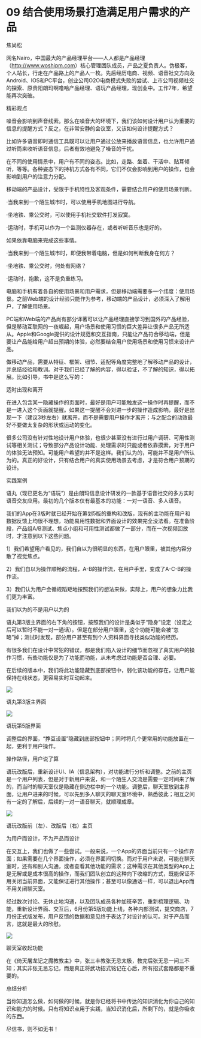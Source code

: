 # 09 结合使用场景打造满足用户需求的产品

焦尚松

网名Nairo，中国最大的产品经理平台——人人都是产品经理（<http://www.woshipm.com>）核心管理团队成员，产品之夏负责人。伪极客，个人站长，行走在产品路上的产品人一枚。先后经历电商、视频、语音社交方向及Android、IOS和PC平台，创业公司O2O电商模式失败的尝试、上市公司视频社交的探索、原贵阳朗玛啊噜哈产品经理、语玩产品经理，现创业中。工作7年，希望能再次突破。

精彩观点

噪音会影响到声音线索。那么在噪音大的环境下，我们该如何设计用户认为重要的信息的提醒方式？反之，在非常安静的会议室，又该如何设计提醒方式？

比如许多语音即时通信工具既可以让用户通过公放来播放语音信息，也允许用户通过听筒来收听语音信息，后者有效地避免了噪音的干扰。

在不同的使用情景中，用户有不同的姿态。比如，走路、坐着、干活中、贴耳倾听，等等。各种姿态下的持机方式各有不同，它们不仅会影响到用户的操作，也会影响到用户的注意力分配。

移动端的产品设计，受限于手机特性及客观条件，需要结合用户的使用场景判断。

·当我来到一个陌生城市时，可以使用手机地图进行导航。

·坐地铁、乘公交时，可以使用手机社交软件打发寂寞。

·运动时，手机可以作为一个监测仪器存在，或者听听音乐也是好的。

如果依靠电脑来完成这些事情。

·当我来到一个陌生城市时，即便我带着电脑，但是如何判断我身在何方？

·坐地铁、乘公交时，何处有网络？

·运动时，抱歉，这不是负重练习。

电脑和手机有着各自的使用场景和用户需求，但是移动端需要多一个纬度：使用场景。之前Web端的设计经验只能作为参考，移动端的产品设计，必须深入了解用户，了解使用场景。

PC端和Web端的产品尚有部分译著可以让产品经理直接学习到国外的产品经验，但是移动互联网的一夜崛起，用户场景和使用习惯的巨大差异让很多产品无所适从。Apple和Google提供的设计规范和交互指南，只能让产品符合移动端，但是要让产品能给用户超出预期的体验，必然要结合用户使用场景和使用习惯来设计产品。

做移动产品，需要从特征、框架、细节、适配等角度完整地了解移动产品的设计，并总结经验和教训。对于我们已经了解的内容，得以验证，不了解的知识，得以拓展。比如引导，书中是这么写的：

适时出现和离开

在进入包含某一隐藏操作的页面时，最好是用户可能触发这一操作时再提醒，而不是一进入这个页面就提醒。如果这一提醒不会对进一步的操作造成影响，最好是出现一下（建议3秒左右）就离开，而不是需要用户操作才离开；与之配合的动效最好不要做太复杂的形状或运动的变化。

很多公司没有针对性地设计用户体验，也很少甚至没有进行过用户调研、可用性测试等相关测试；导致部分产品设计功能、处理需求时只能或者依靠摸索，对于用户的体验无法预知。可能用户希望的并不是这样。我们认为的，可能并不是用户所认为的。真正的好设计，只有结合用户的真实使用场景去考虑，才是符合用户预期的设计。

实践案例

语丸（现已更名为“语玩”）是由朗玛信息设计研发的一款基于语音社交的多方实时语音交友应用。最初的几个版本仅有最基本的功能：一对一语音、多人语音。

我们的App在3版时就已经开始在筹划5版的重构和改版，现有的主功能在用户和数据反馈上均很不理想，功能易用性数据和界面设计的效果完全没法看。在准备阶段，产品组A/B测试、焦点小组和可用性测试都做了一部分，而在一次视频回放时，才注意到以下这些问题。

1）我们希望用户看见的，我们自以为很明显的东西，在用户眼里，被其他内容分散了视觉焦点。

2）我们自以为操作顺畅的流程，A-B的操作流，在用户手里，变成了A-C-B的操作流。

3）我们认为用户会循规蹈矩地按照我们的想法来做，实际上，用户的想象力比我们更为丰富。

我们以为的不是用户以为的

语丸第3版主界面的右下角的按钮，按照我们的设计是类似于“隐身”设定（设定之后可以暂时不能一对一通话）。但是在部分用户眼里，这个功能可能会被“忽略”掉；测试时发现，部分用户甚至有到个人资料界面寻找类似功能的经历。

有很多我们在设计中常犯的错误，都是我们陷入设计的细节而忽视了真实用户的操作习惯，有些功能仅是为了功能而功能，从未考虑过功能是否合理、必要。

在后续的版本中，我们将此功能隐藏到底部按钮中，弱化该功能的存在，让用户能保持在线状态，更容易实时互动起来。

![](images/image01733.jpeg)

语丸第3版主界面

![](images/image01734.jpeg)

语玩第5版界面

调整后的界面，“挣豆设置”隐藏到底部按钮中；同时将几个更常用的功能放置在一起，更利于用户操作。

操作路径，用户说了算

语玩改版后，重新设计UI、IA（信息架构），对功能进行分析和调整。之前的主页是一个用户列表，但是对于新用户来说，和一个陌生人交流是需要一定时间来了解的，而当时的聊天室仅是隐藏在侧边栏中的一个功能。调整后，聊天室放到主界面，让用户进来的时候，可以先到多人聊天的聊天室环境中，熟悉彼此；相互之间有一定的了解后，后续的一对一语音聊天，就顺理成章。

![](images/image01735.jpeg)

语玩改版前（左）、改版后（右）主页

为用户而设计，不为产品而设计

在交互上，我们也做了一些尝试。一般来说，一个App的界面当前只有一个操作界面；如果需要在几个界面操作，必须在界面间切换。而对于用户来说，可能在聊天室时，还有和别人沟通，或者查看其他功能的需求；这种需求在其他类型的App上是无解或是成本很高的操作，而我们团队创立的这种向下收缩的方式，既能保证不用关闭当前界面，又能保证进行其他操作；甚至可以像通话一样，可以退出App而不用关闭聊天室。

经过数次讨论、无休止地沟通，以及团队成员各种加班辛苦，重新梳理逻辑、功能，重新设计界面、交互后，6月份第5版功能上线，各种内部测试，提交商店，7月份正式版发布，用户反馈的数据和意见终于表达了对设计的认可。对于产品而言，这就是最大的欣慰。

![](images/image01736.jpeg)

聊天室收起功能

在《倚天屠龙记之魔教教主》中，张三丰教张无忌太极，教完后张无忌一问三不知；其实非张无忌忘记，而是真正将武功招式铭记在心后，所有招式套路都是不重要的。

总结分析

当你知道怎么做，如何做的时候，就是你已经将书中传达的知识消化为你自己的知识和能力的时候。只有将知识点用于实践，当知识消化后，所剩下的，就是你吸收的东西。

尽信书，则不如无书！
